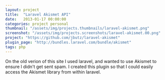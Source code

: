 ```yaml
---
layout: project
title:  "Laravel Akismet API"
date:   2013-01-17 00:00:00
categories: project personal
thumbnail: "/assets/img/projects.thumbnails/laravel-akismet.png"
screenshot: "/assets/img/projects.screenshots/laravel-akismet.00.png"
project: "https://github.com/jbutz/laravel-akismet"
plugin_page: "http://bundles.laravel.com/bundle/akismet"
tags: php
---
```

On the old verion of this site I used laravel, and wanted to use Akismet to ensure I didn't get sent spam. I created this plugin so that I could easily access the Akismet library from within laravel.
